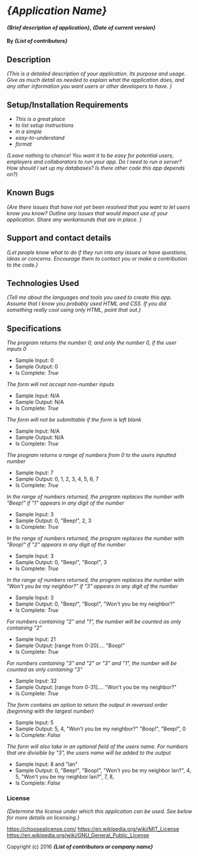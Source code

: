 # _{Application Name}_

#### _{Brief description of application}, {Date of current version}_

#### By _**{List of contributors}**_

## Description

_{This is a detailed description of your application. Its purpose and usage.  Give as much detail as needed to explain what the application does, and any other information you want users or other developers to have. }_

## Setup/Installation Requirements

* _This is a great place_
* _to list setup instructions_
* _in a simple_
* _easy-to-understand_
* _format_

_{Leave nothing to chance! You want it to be easy for potential users, employers and collaborators to run your app. Do I need to run a server? How should I set up my databases? Is there other code this app depends on?}_

## Known Bugs

_{Are there issues that have not yet been resolved that you want to let users know you know?  Outline any issues that would impact use of your application.  Share any workarounds that are in place. }_

## Support and contact details

_{Let people know what to do if they run into any issues or have questions, ideas or concerns.  Encourage them to contact you or make a contribution to the code.}_

## Technologies Used

_{Tell me about the languages and tools you used to create this app. Assume that I know you probably used HTML and CSS. If you did something really cool using only HTML, point that out.}_

## Specifications

_The program returns the number 0, and only the number 0, if the user inputs 0_
* Sample Input: 0
* Sample Output: 0
* Is Complete: _True_

_The form will not accept non-number inputs_
* Sample Input: N/A
* Sample Output: N/A
* Is Complete: _True_

_The form will not be submittable if the form is left blank_
* Sample Input: N/A
* Sample Output: N/A
* Is Complete: _True_

_The program returns a range of numbers from 0 to the users inputted number_
* Sample Input: 7
* Sample Output: 0, 1, 2, 3, 4, 5, 6, 7
* Is Complete: _True_

_In the range of numbers returned, the program replaces the number with "Beep!" if "1" appears in any digit of the number_
* Sample Input: 3
* Sample Output: 0, "Beep!", 2, 3
* Is Complete: _True_

_In the range of numbers returned, the program replaces the number with "Boop!" if "2" appears in any digit of the number_
* Sample Input: 3
* Sample Output: 0, "Beep!", "Boop!", 3
* Is Complete: _True_

_In the range of numbers returned, the program replaces the number with "Won't you be my neighbor?" if "3" appears in any digit of the number_
* Sample Input: 3
* Sample Output: 0, "Beep!", "Boop!", "Won't you be my neighbor?"
* Is Complete: _True_

_For numbers containing "2" and "1", the number will be counted as only containing "2"_
* Sample Input: 21
* Sample Output: [range from 0-20].... "Boop!"
* Is Complete: _True_

_For numbers containing "3" and "2" or "3" and "1", the number will be counted as only containing "3"_
* Sample Input: 32
* Sample Output: [range from 0-31].... "Won't you be my neighbor?"
* Is Complete: _True_

_The form contains an option to return the output in reversed order (beginning with the largest number)_
* Sample Input: 5
* Sample Output: 5, 4, "Won't you be my neighbor?" "Boop!", "Beep!", 0
* Is Complete: _False_

_The form will also take in an optional field of the users name. For numbers that are divisible by "3", the users name will be added to the output_
* Sample Input: 8 and "Ian"
* Sample Output: 0, "Beep!", "Boop!", "Won't you be my neighbor Ian?", 4, 5, "Won't you be my neighbor Ian?", 7, 8,
* Is Complete: _False_



### License

*{Determine the license under which this application can be used.  See below for more details on licensing.}*

https://choosealicense.com/
https://en.wikipedia.org/wiki/MIT_License
https://en.wikipedia.org/wiki/GNU_General_Public_License

Copyright (c) 2016 **_{List of contributors or company name}_**
